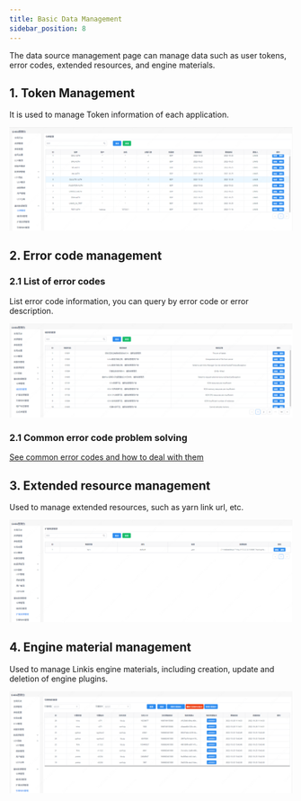 ```yaml
---
title: Basic Data Management
sidebar_position: 8
---
```


The data source management page can manage data such as user tokens, error codes, extended resources, and engine materials.

## 1. Token Management

It is used to manage Token information of each application.

![](../images/basic-token.png)

## 2. Error code management

### 2.1 List of error codes

List error code information, you can query by error code or error description.

![](../images/basic-code.png)

### 2.1 Common error code problem solving

[See common error codes and how to deal with them](../../tuning-and-troubleshooting/error-guide/error-code.md)

## 3. Extended resource management

Used to manage extended resources, such as yarn link url, etc.

![](../images/basic-ext.png)

## 4. Engine material management

Used to manage Linkis engine materials, including creation, update and deletion of engine plugins.

![](../images/basic-bml.png)